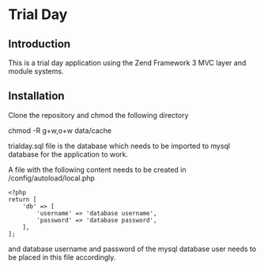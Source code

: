 # Trial Day

## Introduction

This is a trial day application using the Zend Framework 3 MVC layer and module
systems.

## Installation

Clone the repository and chmod the following directory

chmod -R g+w,o+w data/cache

trialday.sql file is the database which needs to be imported to mysql database for the application to work.

A file with the following content needs to be created in /config/autoload/local.php

```
<?php
return [
    'db' => [
        'username' => 'database username',
        'password' => 'database password',
    ],
];
```


and database username and password of the mysql database user needs to be placed in this file accordingly.